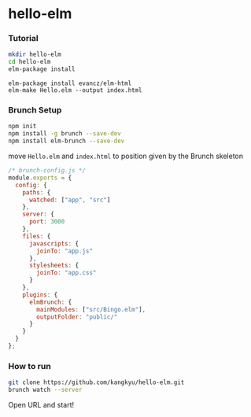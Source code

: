 # hello-elm

### Tutorial

```sh
mkdir hello-elm
cd hello-elm
elm-package install
```

```
elm-package install evancz/elm-html
elm-make Hello.elm --output index.html
```

### Brunch Setup

```sh
npm init
npm install -g brunch --save-dev
npm install elm-brunch --save-dev
```

move `Hello.elm` and `index.html` to position given by the Brunch skeleton

```js
/* brunch-config.js */
module.exports = {
  config: {
    paths: {
      watched: ["app", "src"]
    },
    server: {
      port: 3000
    },
    files: {
      javascripts: {
        joinTo: "app.js"
      },
      stylesheets: {
        joinTo: "app.css"
      }
    },
    plugins: {
      elmBrunch: {
        mainModules: ["src/Bingo.elm"],
        outputFolder: "public/"
      }
    }
  }
};
```

### How to run
```sh
git clone https://github.com/kangkyu/hello-elm.git
brunch watch --server
```

Open URL and start!
